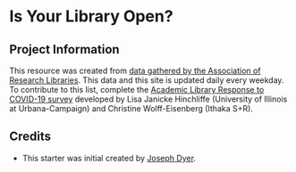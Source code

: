 # Is Your Library Open?

## Project Information
This resource was created from [data gathered by the Association of Research Libraries]("https://docs.google.com/spreadsheets/d/1JE6WuYkCzoFcBgVrgdohZlhW8jdLYiYY0LamtC_WvQk/edit?usp=sharing). This data and this site is updated daily every weekday. To contribute to this list, complete the [Academic Library Response to COVID-19 survey](https://sr.ithaka.org/blog/academic-library-strategies-shift-to-closure-and-restriction/") developed by Lisa Janicke Hinchliffe (University of Illinois at Urbana-Campaign) and Christine Wolff-Eisenberg (Ithaka S+R).

## Credits

* This starter was initial created by [Joseph Dyer](https://github.com/josephdyer).